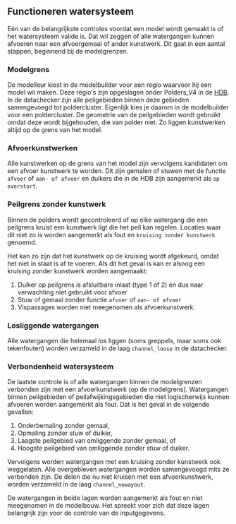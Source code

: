 ## **Functioneren watersysteem**
Eén van de belangrijkste controles voordat een model wordt gemaakt is of het watersysteem valide is. Dat wil zeggen of alle watergangen kunnen afvoeren naar een afvoergemaal of ander kunstwerk. Dit gaat in een aantal stappen, beginnend bij de modelgrenzen.

### Modelgrens
De modelleur kiest in de modelbuilder voor een regio waarvoor hij een model wil maken. Deze regio's zijn opgeslagen onder Polders_V4 in de [HDB](../f_inhoud_HDB/1_inhoud_HDB.md). In de datachecker zijn alle peilgebieden binnen deze gebieden samengevoegd tot poldercluster. Eigenlijk kies je daarom in de modelbuilder voor een poldercluster. De geometrie van de peilgebieden wordt gebruikt omdat deze wordt bijgehouden, die van polder niet. Zo liggen kunstwerken altijd op de grens van het model. 

### Afvoerkunstwerken
Alle kunstwerken op de grens van het model zijn vervolgens kandidaten om een afvoer kunstwerk te worden. Dit zijn gemalen of stuwen met de functie `afvoer` of `aan- of afvoer` en duikers die in de HDB zijn aangemerkt als `op overstort`.

### Peilgrens zonder kunstwerk
Binnen de polders wordt gecontroleerd of op elke watergang die een peilgrens kruist een kunstwerk ligt die het peil kan regelen. Locaties waar dit niet zo is worden aangemerkt als fout en `kruising zonder kunstwerk` genoemd.

Het kan zo zijn dat het kunstwerk op de kruising wordt afgekeurd, omdat het niet in staat is af te voeren. Als dit het geval is kan er alsnog een kruising zonder kunstwerk worden aangemaakt:

1. Duiker op peilgrens is afsluitbare inlaat (type 1 of 2) en dus naar verwachting niet gebruikt voor afvoer
2. Stuw of gemaal zonder functie `afvoer` of `aan- of afvoer`
3. Vispassages worden niet meegenomen als afvoerkunstwerk.

### Losliggende watergangen
Alle watergangen die helemaal los liggen (soms greppels, maar soms ook tekenfouten) worden verzameld in de laag `channel_loose` in de datachecker. 

### Verbondenheid watersysteem
De laatste controle is of alle watergangen binnen de modelgrenzen verbonden zijn met een afvoerkunstwerk (op de modelgrens). Watergangen binnen peilgebieden of peilafwijkingsgebieden die niet logischerwijs kunnen afvoeren worden aangemerkt als fout. Dat is het geval in de volgende gevallen:

1. Onderbemaling zonder gemaal,
2. Opmaling zonder stuw of duiker,
3. Laagste peilgebied van omliggende zonder gemaal, of
4. Hoogste peilgebied van omliggende zonder stuw of duiker.

Vervolgens worden watergangen met een kruising zonder kunstwerk ook weggelaten. Alle overgebleven watergangen worden samengevoegd mits ze verbonden zijn. De delen die nu niet kruisen met een afvoerkunstwerk, worden verzameld in de laag `channel_nowayout`. 

De watergangen in beide lagen worden aangemerkt als fout en niet meegenomen in de modelbouw. Het spreekt voor zich dat deze lagen belangrijk zijn voor de controle van de inputgegevens.

